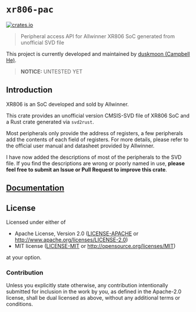 # `xr806-pac`

[![crates.io](https://img.shields.io/crates/v/xr806-pac.svg)](https://crates.io/crates/xr806-pac)

> Peripheral access API for Allwinner XR806 SoC generated from unofficial SVD file

This project is currently developed and maintained by [duskmoon (Campbell He)](https://github.com/duskmoon314).

> **NOTICE:** UNTESTED YET

## Introduction

XR806 is an SoC developed and sold by Allwinner.

This crate provides an unofficial version CMSIS-SVD file of XR806 SoC and a Rust crate generated via `svd2rust`.

Most peripherals only provide the address of registers, a few peripherals add the contents of each field of registers. For more details, please refer to the official user manual and datasheet provided by Allwinner.

I have now added the descriptions of most of the peripherals to the SVD file. If you find the descriptions are wrong or poorly named in use, **please feel free to submit an Issue or Pull Request to improve this crate**.

## [Documentation](https://docs.rs/crate/xr806-pac)

## License

Licensed under either of

- Apache License, Version 2.0 ([LICENSE-APACHE](LICENSE-APACHE) or
  http://www.apache.org/licenses/LICENSE-2.0)
- MIT license ([LICENSE-MIT](LICENSE-MIT) or http://opensource.org/licenses/MIT)

at your option.

### Contribution

Unless you explicitly state otherwise, any contribution intentionally submitted for inclusion in the work by you, as defined in the Apache-2.0 license, shall be dual licensed as above, without any additional terms or conditions.
